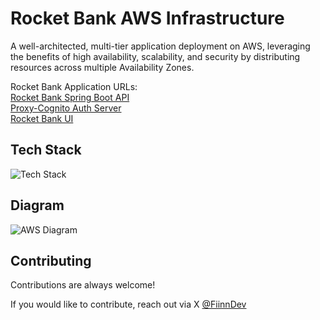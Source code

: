 # Rocket Bank AWS Infrastructure

A well-architected, multi-tier application deployment on AWS, leveraging the benefits of high availability, scalability, and security by distributing resources across multiple Availability Zones.

Rocket Bank Application URLs:  
[Rocket Bank Spring Boot API](https://github.com/TevinDeale/rocket-bank-spring-boot-banking-api)  
[Proxy-Cognito Auth Server](https://github.com/TevinDeale/proxy-cognito-authentication-server)  
[Rocket Bank UI](https://github.com/TevinDeale/rocket-bank-front-end)

## Tech Stack

![Tech Stack](https://skillicons.dev/icons?i=aws,terraform,bash,cloudflare,githubactions,postgres,linux&perline=7)

## Diagram

![AWS Diagram](https://github.com/TevinDeale/rocket-bank-3-tier-architecture/.github/assets/rocketbank-aws-diagram-v1.png)

## Contributing

Contributions are always welcome!

If you would like to contribute, reach out via X [@FiinnDev](https://x.com/FiinnDev)
